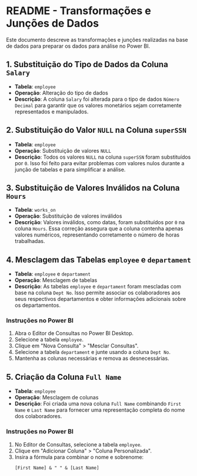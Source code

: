 # README - Transformações e Junções de Dados

Este documento descreve as transformações e junções realizadas na base de dados para preparar os dados para análise no Power BI.

## 1. Substituição do Tipo de Dados da Coluna `Salary`

- **Tabela**: `employee`
- **Operação**: Alteração do tipo de dados
- **Descrição**: A coluna `Salary` foi alterada para o tipo de dados `Número Decimal` para garantir que os valores monetários sejam corretamente representados e manipulados.

## 2. Substituição do Valor `NULL` na Coluna `superSSN`

- **Tabela**: `employee`
- **Operação**: Substituição de valores `NULL`
- **Descrição**: Todos os valores `NULL` na coluna `superSSN` foram substituídos por `0`. Isso foi feito para evitar problemas com valores nulos durante a junção de tabelas e para simplificar a análise.

## 3. Substituição de Valores Inválidos na Coluna `Hours`

- **Tabela**: `works_on`
- **Operação**: Substituição de valores inválidos
- **Descrição**: Valores inválidos, como datas, foram substituídos por `0` na coluna `Hours`. Essa correção assegura que a coluna contenha apenas valores numéricos, representando corretamente o número de horas trabalhadas.

## 4. Mesclagem das Tabelas `employee` e `departament`

- **Tabela**: `employee` e `departament`
- **Operação**: Mesclagem de tabelas
- **Descrição**: As tabelas `employee` e `departament` foram mescladas com base na coluna `Dept No`. Isso permite associar os colaboradores aos seus respectivos departamentos e obter informações adicionais sobre os departamentos.

### Instruções no Power BI

1. Abra o Editor de Consultas no Power BI Desktop.
2. Selecione a tabela `employee`.
3. Clique em "Nova Consulta" > "Mesclar Consultas".
4. Selecione a tabela `departament` e junte usando a coluna `Dept No`.
5. Mantenha as colunas necessárias e remova as desnecessárias.

## 5. Criação da Coluna `Full Name`

- **Tabela**: `employee`
- **Operação**: Mesclagem de colunas
- **Descrição**: Foi criada uma nova coluna `Full Name` combinando `First Name` e `Last Name` para fornecer uma representação completa do nome dos colaboradores.

### Instruções no Power BI

1. No Editor de Consultas, selecione a tabela `employee`.
2. Clique em "Adicionar Coluna" > "Coluna Personalizada".
3. Insira a fórmula para combinar o nome e sobrenome:
   ```powerquery
   [First Name] & " " & [Last Name]
